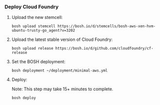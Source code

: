 ### Deploy Cloud Foundry

1. Upload the new stemcell:
	```
	bosh upload stemcell https://bosh.io/d/stemcells/bosh-aws-xen-hvm-ubuntu-trusty-go_agent?v=3202
	```

2. Upload the latest stable version of Cloud Foundry:
	```
	bosh upload release https://bosh.io/d/github.com/cloudfoundry/cf-release
	```

3. Set the BOSH deployment:
	```
	bosh deployment ~/deployment/minimal-aws.yml
	```

4. Deploy:

    Note: This step may take 15+ minutes to complete.
	```
	bosh deploy
	```
